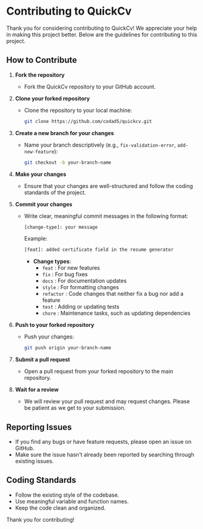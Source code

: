 # Contributing to QuickCv

Thank you for considering contributing to QuickCv! We appreciate your help in making this project better. Below are the guidelines for contributing to this project.

## How to Contribute

1. **Fork the repository**
   - Fork the QuickCv repository to your GitHub account.

2. **Clone your forked repository**
   - Clone the repository to your local machine:
     ```bash
     git clone https://github.com/codad5/quickcv.git
     ```

3. **Create a new branch for your changes**
   - Name your branch descriptively (e.g., `fix-validation-error`, `add-new-feature`):
     ```bash
     git checkout -b your-branch-name
     ```

4. **Make your changes**
   - Ensure that your changes are well-structured and follow the coding standards of the project.

5. **Commit your changes**
   - Write clear, meaningful commit messages in the following format:
     ```bash
     [change-type]: your message
     ```
     Example:
     ```bash
     [feat]: added certificate field in the resume generator
     ```
     - **Change types**:
       - `feat` : For new features
       - `fix` : For bug fixes
       - `docs` : For documentation updates
       - `style` : For formatting changes
       - `refactor` : Code changes that neither fix a bug nor add a feature
       - `test` : Adding or updating tests
       - `chore` : Maintenance tasks, such as updating dependencies

6. **Push to your forked repository**
   - Push your changes:
     ```bash
     git push origin your-branch-name
     ```

7. **Submit a pull request**
   - Open a pull request from your forked repository to the main repository.

8. **Wait for a review**
   - We will review your pull request and may request changes. Please be patient as we get to your submission.

## Reporting Issues

- If you find any bugs or have feature requests, please open an issue on GitHub.
- Make sure the issue hasn't already been reported by searching through existing issues.

## Coding Standards

- Follow the existing style of the codebase.
- Use meaningful variable and function names.
- Keep the code clean and organized.

Thank you for contributing!
